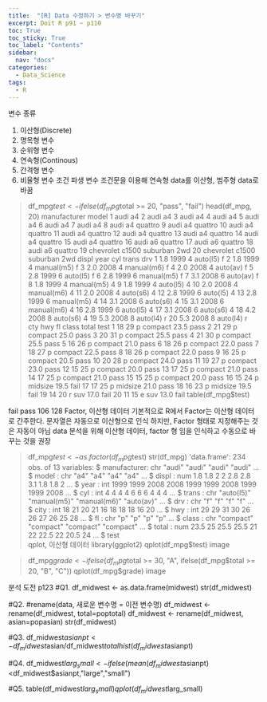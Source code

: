 ```yaml
---
title:  "[R] Data 수정하기 > 변수명 바꾸기"
excerpt: Doit R p91 ~ p110
toc: True
toc_sticky: True
toc_label: "Contents"
sidebar:
  nav: "docs"
categories:
  - Data_Science
tags:
  - R
---
```


변수 종류
1. 이산형(Discrete)
1. 명목형 변수
2. 순위형 변수
2. 연속형(Continous)
1. 간격형 변수
2. 비율형 변수
조건 파생 변수
조건문을 이용해 연속형 data를 이산형, 범주형 data로 바꿈

> df_mpg$test <- ifelse(df_mpg$total >= 20, "pass", "fail")
> head(df_mpg, 20)
   manufacturer              model
1          audi                 a4
2          audi                 a4
3          audi                 a4
4          audi                 a4
5          audi                 a4
6          audi                 a4
7          audi                 a4
8          audi         a4 quattro
9          audi         a4 quattro
10         audi         a4 quattro
11         audi         a4 quattro
12         audi         a4 quattro
13         audi         a4 quattro
14         audi         a4 quattro
15         audi         a4 quattro
16         audi         a6 quattro
17         audi         a6 quattro
18         audi         a6 quattro
19    chevrolet c1500 suburban 2wd
20    chevrolet c1500 suburban 2wd
   displ year cyl      trans drv
1    1.8 1999   4   auto(l5)   f
2    1.8 1999   4 manual(m5)   f
3    2.0 2008   4 manual(m6)   f
4    2.0 2008   4   auto(av)   f
5    2.8 1999   6   auto(l5)   f
6    2.8 1999   6 manual(m5)   f
7    3.1 2008   6   auto(av)   f
8    1.8 1999   4 manual(m5)   4
9    1.8 1999   4   auto(l5)   4
10   2.0 2008   4 manual(m6)   4
11   2.0 2008   4   auto(s6)   4
12   2.8 1999   6   auto(l5)   4
13   2.8 1999   6 manual(m5)   4
14   3.1 2008   6   auto(s6)   4
15   3.1 2008   6 manual(m6)   4
16   2.8 1999   6   auto(l5)   4
17   3.1 2008   6   auto(s6)   4
18   4.2 2008   8   auto(s6)   4
19   5.3 2008   8   auto(l4)   r
20   5.3 2008   8   auto(l4)   r
   cty hwy fl   class total test
1   18  29  p compact  23.5 pass
2   21  29  p compact  25.0 pass
3   20  31  p compact  25.5 pass
4   21  30  p compact  25.5 pass
5   16  26  p compact  21.0 pass
6   18  26  p compact  22.0 pass
7   18  27  p compact  22.5 pass
8   18  26  p compact  22.0 pass
9   16  25  p compact  20.5 pass
10  20  28  p compact  24.0 pass
11  19  27  p compact  23.0 pass
12  15  25  p compact  20.0 pass
13  17  25  p compact  21.0 pass
14  17  25  p compact  21.0 pass
15  15  25  p compact  20.0 pass
16  15  24  p midsize  19.5 fail
17  17  25  p midsize  21.0 pass
18  16  23  p midsize  19.5 fail
19  14  20  r     suv  17.0 fail
20  11  15  e     suv  13.0 fail
> table(df_mpg$test)

fail pass 
 106  128
Factor, 이산형 데이터
기본적으로 R에서 Factor는 이산형 데이터로 간주한다.
문자열은 자동으로 이산형으로 인식
하지만, Factor 형태로 지정해주는 것은 자동이 아님
data 분석을 위해 이산형 데이터, factor 형 임을 인식하고 수동으로 바꾸는 것을 권장
> df_mpg$test <- as.factor(df_mpg$test)
> str(df_mpg)
'data.frame':	234 obs. of  13 variables:
 $ manufacturer: chr  "audi" "audi" "audi" "audi" ...
 $ model       : chr  "a4" "a4" "a4" "a4" ...
 $ displ       : num  1.8 1.8 2 2 2.8 2.8 3.1 1.8 1.8 2 ...
 $ year        : int  1999 1999 2008 2008 1999 1999 2008 1999 1999 2008 ...
 $ cyl         : int  4 4 4 4 6 6 6 4 4 4 ...
 $ trans       : chr  "auto(l5)" "manual(m5)" "manual(m6)" "auto(av)" ...
 $ drv         : chr  "f" "f" "f" "f" ...
 $ city        : int  18 21 20 21 16 18 18 18 16 20 ...
 $ hwy         : int  29 29 31 30 26 26 27 26 25 28 ...
 $ fl          : chr  "p" "p" "p" "p" ...
 $ class       : chr  "compact" "compact" "compact" "compact" ...
 $ total       : num  23.5 25 25.5 25.5 21 22 22.5 22 20.5 24 ...
 $ test    
qplot, 이산형 데이터
> library(ggplot2)
> qplot(df_mpg$test)
image

> df_mpg$grade <- ifelse(df_mpg$total >= 30, "A", ifelse(df_mpg$total >= 20, "B", "C"))
> qplot(df_mpg$grade)
image

분석 도전 p123
#Q1.
df_midwest <- as.data.frame(midwest)
str(df_midwest)

#Q2.
#rename(data, 새로운 변수명 = 이전 변수명)
df_midwest <- rename(df_midwest, total=poptotal)
df_midwest <- rename(df_midwest, asian=popasian)
str(df_midwest)

#Q3.
df_midwest$asianpt <- df_midwest$asian/df_midwest$total
hist(df_midwest$asianpt)

#Q4.
df_midwest$larg_small <- ifelse(mean(df_midwest$asianpt)<df_midwest$asianpt,"large","small")

#Q5.
table(df_midwest$larg_small)
qplot(df_midwest$larg_small)
